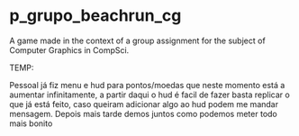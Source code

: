 # p_grupo_beachrun_cg
 A game made in the context of a group assignment for the subject of Computer Graphics in CompSci.


TEMP:

Pessoal já fiz menu e hud para pontos/moedas que neste momento está a aumentar infinitamente, a partir daqui o hud é facil de fazer basta replicar o que já está feito, caso queiram adicionar algo ao hud podem me mandar mensagem. Depois mais tarde demos juntos como podemos meter todo mais bonito